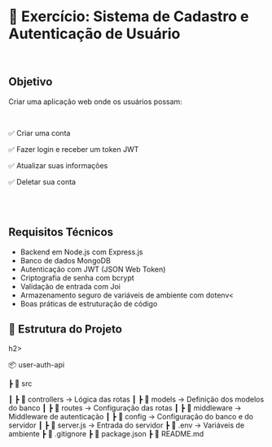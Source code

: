 # 🚀 Exercício: Sistema de Cadastro e Autenticação de Usuário
<br>
<h2>Objetivo</h2>
<p>Criar uma aplicação web onde os usuários possam:</p><br>
<p>✅ Criar uma conta</p>
<p>✅ Fazer login e receber um token JWT</p>
<p>✅ Atualizar suas informações</p>
<p>✅ Deletar sua conta</p>
<br><br>

<h2>Requisitos Técnicos</h2>
<ul>
  <li>Backend em Node.js com Express.js</li>
  <li>Banco de dados MongoDB</li>
  <li>Autenticação com JWT (JSON Web Token)</li>
  <li>Criptografia de senha com bcrypt</li>
  <li>Validação de entrada com Joi</li>
  <li>Armazenamento seguro de variáveis de ambiente com dotenv<</li>
  <li>Boas práticas de estruturação de código</li>
</ul>


<h2>📂 Estrutura do Projeto</h2>h2>
<p>📦 user-auth-api</p>
<p>┣ 📂 src</p>
┃ ┣ 📂 controllers → Lógica das rotas
┃ ┣ 📂 models → Definição dos modelos do banco
┃ ┣ 📂 routes → Configuração das rotas
┃ ┣ 📂 middleware → Middleware de autenticação
┃ ┣ 📂 config → Configuração do banco e do servidor
┃ ┣ 📜 server.js → Entrada do servidor
┣ 📜 .env → Variáveis de ambiente
┣ 📜 .gitignore
┣ 📜 package.json
┣ 📜 README.md
